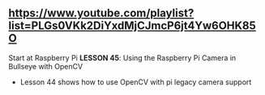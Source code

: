 ## https://www.youtube.com/playlist?list=PLGs0VKk2DiYxdMjCJmcP6jt4Yw6OHK85O

Start at Raspberry Pi **LESSON 45**: Using the Raspberry Pi Camera in Bullseye with OpenCV

  - Lesson 44 shows how to use OpenCV with pi legacy camera support
